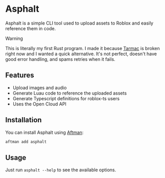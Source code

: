 # Asphalt

Asphalt is a simple CLI tool used to upload assets to Roblox and easily reference them in code.

> [!WARNING]
> This is literally my first Rust program. I made it because [Tarmac](https://github.com/rojo-rbx/tarmac) is broken right now and I wanted a quick alternative. It's not perfect, doesn't have good error handling, and spams retries when it fails.

## Features

-   Upload images and audio
-   Generate Luau code to reference the uploaded assets
-   Generate Typescript definitions for roblox-ts users
-   Uses the Open Cloud API

## Installation

You can install Asphalt using [Aftman](https://github.com/LPGhatguy/aftman):

```sh
aftman add asphalt
```

## Usage

Just run `asphalt --help` to see the available options.
